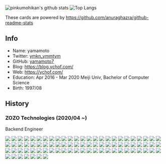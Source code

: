 ![pinkumohikan's github stats](https://github-readme-stats.vercel.app/api?username=yamamoto7&count_private=true&show_icons=true&theme=buefy)
![Top Langs](https://github-readme-stats.vercel.app/api/top-langs/?username=yamamoto7&theme=buefy&layout=compact&count_private=true)

These cards are powered by https://github.com/anuraghazra/github-readme-stats

## Info
- Name: yamamoto  
- Twitter: [ymkn_ymmtym](https://twitter.com/ymkn_ymmtym)  
- GitHub: [yamamoto7](https://github.com/yamamoto7)  
- Blog: https://blog.ychof.com/  
- Web: https://ychof.com/  
- Education: Apr 2016 - Mar 2020 Meiji Univ, Bachelor of Computer Science  
- Birth: 1997/08  
  
## History  
### ZOZO Technologies (2020/04 ~)
Backend Engineer  

![](https://komarev.com/ghpvc/?username=yamamoto7&color=green&label=hoge)
![](https://komarev.com/ghpvc/?username=yamamoto7&color=green&label=hoge1)
![](https://komarev.com/ghpvc/?username=yamamoto7&color=green&label=hoge2)
![](https://komarev.com/ghpvc/?username=yamamoto7&color=green&label=hoge3)
![](https://komarev.com/ghpvc/?username=yamamoto7&color=green&label=hoge4)
![](https://komarev.com/ghpvc/?username=yamamoto7&color=green&label=hoge5)
![](https://komarev.com/ghpvc/?username=yamamoto7&color=green&label=hoge6)
![](https://komarev.com/ghpvc/?username=yamamoto7&color=green&label=hoge7)
![](https://komarev.com/ghpvc/?username=yamamoto7&color=green&label=hoge8)
![](https://komarev.com/ghpvc/?username=yamamoto7&color=green&label=hoge9)
![](https://komarev.com/ghpvc/?username=yamamoto7&color=green&label=hoge11)
![](https://komarev.com/ghpvc/?username=yamamoto7&color=green&label=hoge12)
![](https://komarev.com/ghpvc/?username=yamamoto7&color=green&label=hoge13)
![](https://komarev.com/ghpvc/?username=yamamoto7&color=green&label=hoge14)
![](https://komarev.com/ghpvc/?username=yamamoto7&color=green&label=hoge15)
![](https://komarev.com/ghpvc/?username=yamamoto7&color=green&label=hoge16)
![](https://komarev.com/ghpvc/?username=yamamoto7&color=green&label=hoge17)
![](https://komarev.com/ghpvc/?username=yamamoto7&color=green&label=hoge18)
![](https://komarev.com/ghpvc/?username=yamamoto7&color=green&label=hoge19)
![](https://komarev.com/ghpvc/?username=yamamoto7&color=green&label=hoge21)
![](https://komarev.com/ghpvc/?username=yamamoto7&color=green&label=hoge22)
![](https://komarev.com/ghpvc/?username=yamamoto7&color=green&label=hoge23)
![](https://komarev.com/ghpvc/?username=yamamoto7&color=green&label=hoge24)
![](https://komarev.com/ghpvc/?username=yamamoto7&color=green&label=hoge25)
![](https://komarev.com/ghpvc/?username=yamamoto7&color=green&label=hoge26)
![](https://komarev.com/ghpvc/?username=yamamoto7&color=green&label=hoge27)
![](https://komarev.com/ghpvc/?username=yamamoto7&color=green&label=hoge28)
![](https://komarev.com/ghpvc/?username=yamamoto7&color=green&label=hoge29)
![](https://komarev.com/ghpvc/?username=yamamoto7&color=green&label=hoge31)
![](https://komarev.com/ghpvc/?username=yamamoto7&color=green&label=hoge32)
![](https://komarev.com/ghpvc/?username=yamamoto7&color=green&label=hoge33)
![](https://komarev.com/ghpvc/?username=yamamoto7&color=green&label=hoge34)
![](https://komarev.com/ghpvc/?username=yamamoto7&color=green&label=hoge35)
![](https://komarev.com/ghpvc/?username=yamamoto7&color=green&label=hoge36)
![](https://komarev.com/ghpvc/?username=yamamoto7&color=green&label=hoge37)
![](https://komarev.com/ghpvc/?username=yamamoto7&color=green&label=hoge38)
![](https://komarev.com/ghpvc/?username=yamamoto7&color=green&label=hoge39)
![](https://komarev.com/ghpvc/?username=yamamoto7&color=green&label=hoge41)
![](https://komarev.com/ghpvc/?username=yamamoto7&color=green&label=hoge42)
![](https://komarev.com/ghpvc/?username=yamamoto7&color=green&label=hoge43)
![](https://komarev.com/ghpvc/?username=yamamoto7&color=green&label=hoge44)
![](https://komarev.com/ghpvc/?username=yamamoto7&color=green&label=hoge45)
![](https://komarev.com/ghpvc/?username=yamamoto7&color=green&label=hoge46)
![](https://komarev.com/ghpvc/?username=yamamoto7&color=green&label=hoge47)
![](https://komarev.com/ghpvc/?username=yamamoto7&color=green&label=hoge48)
![](https://komarev.com/ghpvc/?username=yamamoto7&color=green&label=hoge49)
![](https://komarev.com/ghpvc/?username=yamamoto7&color=green&label=hoge51)
![](https://komarev.com/ghpvc/?username=yamamoto7&color=green&label=hoge52)
![](https://komarev.com/ghpvc/?username=yamamoto7&color=green&label=hoge53)
![](https://komarev.com/ghpvc/?username=yamamoto7&color=green&label=hoge54)
![](https://komarev.com/ghpvc/?username=yamamoto7&color=green&label=hoge55)
![](https://komarev.com/ghpvc/?username=yamamoto7&color=green&label=hoge56)
![](https://komarev.com/ghpvc/?username=yamamoto7&color=green&label=hoge57)
![](https://komarev.com/ghpvc/?username=yamamoto7&color=green&label=hoge58)
![](https://komarev.com/ghpvc/?username=yamamoto7&color=green&label=hoge59)
![](https://komarev.com/ghpvc/?username=yamamoto7&color=green&label=hoge61)
![](https://komarev.com/ghpvc/?username=yamamoto7&color=green&label=hoge62)
![](https://komarev.com/ghpvc/?username=yamamoto7&color=green&label=hoge63)
![](https://komarev.com/ghpvc/?username=yamamoto7&color=green&label=hoge64)
![](https://komarev.com/ghpvc/?username=yamamoto7&color=green&label=hoge65)
![](https://komarev.com/ghpvc/?username=yamamoto7&color=green&label=hoge66)
![](https://komarev.com/ghpvc/?username=yamamoto7&color=green&label=hoge67)
![](https://komarev.com/ghpvc/?username=yamamoto7&color=green&label=hoge68)
![](https://komarev.com/ghpvc/?username=yamamoto7&color=green&label=hoge69)
![](https://komarev.com/ghpvc/?username=yamamoto7&color=green&label=hoge71)
![](https://komarev.com/ghpvc/?username=yamamoto7&color=green&label=hoge72)
![](https://komarev.com/ghpvc/?username=yamamoto7&color=green&label=hoge73)
![](https://komarev.com/ghpvc/?username=yamamoto7&color=green&label=hoge74)
![](https://komarev.com/ghpvc/?username=yamamoto7&color=green&label=hoge75)
![](https://komarev.com/ghpvc/?username=yamamoto7&color=green&label=hoge76)
![](https://komarev.com/ghpvc/?username=yamamoto7&color=green&label=hoge77)
![](https://komarev.com/ghpvc/?username=yamamoto7&color=green&label=hoge78)
![](https://komarev.com/ghpvc/?username=yamamoto7&color=green&label=hoge79)
![](https://komarev.com/ghpvc/?username=yamamoto7&color=green&label=hoge81)
![](https://komarev.com/ghpvc/?username=yamamoto7&color=green&label=hoge82)
![](https://komarev.com/ghpvc/?username=yamamoto7&color=green&label=hoge83)
![](https://komarev.com/ghpvc/?username=yamamoto7&color=green&label=hoge84)
![](https://komarev.com/ghpvc/?username=yamamoto7&color=green&label=hoge85)
![](https://komarev.com/ghpvc/?username=yamamoto7&color=green&label=hoge86)
![](https://komarev.com/ghpvc/?username=yamamoto7&color=green&label=hoge87)
![](https://komarev.com/ghpvc/?username=yamamoto7&color=green&label=hoge88)
![](https://komarev.com/ghpvc/?username=yamamoto7&color=green&label=hoge89)
